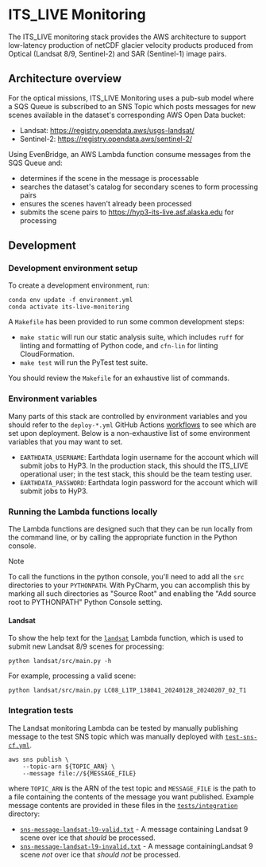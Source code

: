 # ITS_LIVE Monitoring

The ITS_LIVE monitoring stack provides the AWS architecture to support low-latency production of netCDF glacier velocity products produced from Optical (Landsat 8/9, Sentinel-2) and SAR (Sentinel-1) image pairs.

## Architecture overview

For the optical missions, ITS_LIVE Monitoring uses a pub-sub model where a SQS Queue is subscribed to an SNS Topic which posts messages for new scenes available in the dataset's corresponding AWS Open Data bucket: 
* Landsat: <https://registry.opendata.aws/usgs-landsat/>
* Sentinel-2: <https://registry.opendata.aws/sentinel-2/>

Using EvenBridge, an AWS Lambda function consume messages from the SQS Queue and:
* determines if the scene in the message is processable
* searches the dataset's catalog for secondary scenes to form processing pairs
* ensures the scenes haven't already been processed
* submits the scene pairs to <https://hyp3-its-live.asf.alaska.edu> for processing

## Development

### Development environment setup

To create a development environment, run:
```shell
conda env update -f environment.yml
conda activate its-live-monitoring
```

A `Makefile` has been provided to run some common development steps:
* `make static` will run our static analysis suite, which includes `ruff` for linting and formatting of Python code, and `cfn-lin` for linting CloudFormation.
* `make test` will run the PyTest test suite.

You should review the `Makefile` for an exhaustive list of commands.

### Environment variables

Many parts of this stack are controlled by environment variables and you should refer to the `deploy-*.yml` GitHub Actions [workflows](.github/workflows) to see which are set upon deployment. Below is a non-exhaustive list of some environment variables that you may want to set.
* `EARTHDATA_USERNAME`: Earthdata login username for the account which will submit jobs to HyP3. In the production stack, this should the ITS_LIVE operational user; in the test stack, this should be the team testing user. 
* `EARTHDATA_PASSWORD`: Earthdata login password for the account which will submit jobs to HyP3.

### Running the Lambda functions locally

The Lambda functions are designed such that they can be run locally from the command line, or by calling the appropriate function in the Python console.

> [!NOTE]
> To call the functions in the python console, you'll need to add all the `src` directories to your `PYTHONPATH`. With PyCharm, you can accomplish this by marking all such directories as "Source Root" and enabling the "Add source root to PYTHONPATH" Python Console setting. 

#### Landsat

To show the help text for the [`landsat`](landsat/src/main.py) Lambda function, which is used to submit new Landsat 8/9 scenes for processing:
```shell
python landsat/src/main.py -h
```

For example, processing a valid scene:
```shell
python landsat/src/main.py LC08_L1TP_138041_20240128_20240207_02_T1
```

### Integration tests

The Landsat monitoring Lambda can be tested by manually publishing message to the test SNS topic which was manually deployed with [`test-sns-cf.yml`](scripts/test-sns-cf.yml). 

```shell
aws sns publish \
    --topic-arn ${TOPIC_ARN} \
    --message file://${MESSAGE_FILE}
```

where `TOPIC_ARN` is the ARN of the test topic and `MESSAGE_FILE` is the path to a file containing the contents of the message you want published. Example message contents are provided in these files in the [`tests/integration`](tests/integration) directory:
* [`sns-message-landsat-l9-valid.txt`](tests/integration/sns-message-landsat-l9-valid.txt) - A message containing Landsat 9 scene over ice that *should* be processed.
* [`sns-message-landsat-l9-invalid.txt`](tests/integration/sns-message-landsat-l9-invalid.txt) - A message containingLandsat 9 scene *not* over ice that *should not* be processed.
